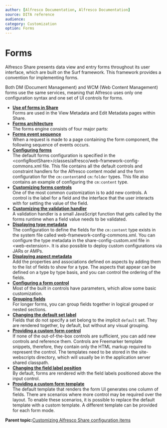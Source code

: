 ```yaml
---
author: [Alfresco Documentation, Alfresco Documentation]
source: DITA reference
audience: 
category: Customization
option: Forms
---
```


# Forms

Alfresco Share presents data view and entry forms throughout its user interface, which are built on the Surf framework. This framework provides a convention for implementing forms.

Both DM \(Document Management\) and WCM \(Web Content Management\) forms use the same services, meaning that Alfresco uses only one configuration syntax and one set of UI controls for forms.

-   **[Use of forms in Share](../concepts/forms-use.md)**  
Forms are used in the View Metadata and Edit Metadata pages within Share.
-   **[Forms architecture](../concepts/forms-mechanism.md)**  
The forms engine consists of four major parts:
-   **[Forms event sequence](../concepts/forms-evensequ.md)**  
When a request is made to a page containing the form component, the following sequence of events occurs.
-   **[Configuring forms](../tasks/forms-config.md)**  
The default forms configuration is specified in the <configRootShare\>/classes/alfresco/web-framework-config-commons.xml file. This file contains all the default controls and constraint handlers for the Alfresco content model and the form configuration for the `cm:content`and `cm:folder` types. This file also contains an example of configuring the `cm:content` type.
-   **[Customizing forms controls](../tasks/forms-controls-custom.md)**  
One of the most common customization is to add new controls. A control is the label for a field and the interface that the user interacts with for setting the value of the field.
-   **[Customizing the validation handler](../tasks/forms-valhandler.md)**  
A validation handler is a small JavaScript function that gets called by the forms runtime when a field value needs to be validated.
-   **[Displaying type metadata](../tasks/forms-type-display.md)**  
The configuration to define the fields for the `cm:content` type exists in the system file called web-framework-config-commons.xml. You can configure the type metadata in the share-config-custom.xml file in <web-extension\>. It is also possible to deploy custom configurations via JARs or AMPs.
-   **[Displaying aspect metadata](../tasks/forms-aspect-display.md)**  
Add the properties and associations defined on aspects by adding them to the list of fields to show for a type. The aspects that appear can be defined on a type by type basis, and you can control the ordering of the fields.
-   **[Configuring a form control](../tasks/forms-formcontrol-config.md)**  
Most of the built in controls have parameters, which allow some basic customization.
-   **[Grouping fields](../tasks/forms-grouping-fields.md)**  
For longer forms, you can group fields together in logical grouped or nested sections.
-   **[Changing the default set label](../tasks/forms-setlabel-change.md)**  
Fields that do not specify a set belong to the implicit `default` set. They are rendered together, by default, but without any visual grouping.
-   **[Providing a custom form control](../tasks/forms-custom-formcontrol.md)**  
If none of the out-of-the-box controls are sufficient, you can add new controls and reference them. Controls are Freemarker template snippets, therefore, they contain only the HTML markup required to represent the control. The templates need to be stored in the site-webscripts directory, which will usually be in the application server shared classpath.
-   **[Changing the field label position](../tasks/forms-fieldlable-change.md)**  
By default, forms are rendered with the field labels positioned above the input control.
-   **[Providing a custom form template](../tasks/forms-custom-formtemplate.md)**  
The default template that renders the form UI generates one column of fields. There are scenarios where more control may be required over the layout. To enable these scenarios, it is possible to replace the default template with a custom template. A different template can be provided for each form mode.

**Parent topic:**[Customizing Alfresco Share configuration items](../tasks/share-customize.md)

